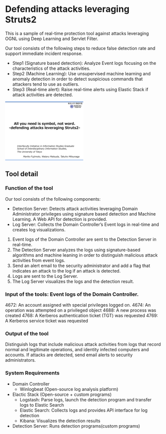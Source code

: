 # Defending attacks leveraging Struts2

This is a sample of real-time protection tool against attacks leveraging OGNL using Deep Learning and Servlet Filter.

Our tool consists of the following steps to reduce false detection rate and support immediate incident response.
* Step1 (Signature based detection): Analyze Event logs focusing on the characteristics of the attack activities.
* Step2 (Machine Learning): Use unsupervised machine learning and anomaly detection in order to detect suspicious commands that attackers tend to use as outliers. 
* Step3 (Real-time alert): Raise real-time alerts using Elastic Stack if attack activities are detected.

<img src="Defending attacks leveraging Struts2.pdf" alt="Overview of the research" title="Overview of the Reseach" width="50%" height="50%">

## Tool detail
###	Function of the tool
Our tool consists of the following components:
* Detection Server: Detects attack activities leveraging Domain Administrator privileges using signature based detection and Machine Learning. A Web API for detection is provided.
* Log Server: Collects the Domain Controller’s Event logs in real-time and creates log visualizations.

1. Event logs of the Domain Controller are sent to the Detection Server in real-time.
2. The Detection Server analyzes the logs using signature-based algorithms and machine leaning in order to distinguish malicious attack activities from event logs.
3. Send an alert email to the security administrator and add a flag that indicates an attack to the log if an attack is detected.
4. Logs are sent to the Log Server.
5. The Log Server visualizes the logs and the detection result.

###	Input of the tools: Event logs of the Domain Controller. 
4672: An account assigned with special privileges logged on.
4674: An operation was attempted on a privileged object
4688: A new process was created
4768: A Kerberos authentication ticket (TGT) was requested
4769: A Kerberos service ticket was requested

###	Output of the tool
Distinguish logs that include malicious attack activities from logs that record normal and legitimate operations, and identity infected computers and accounts. If attacks are detected, send email alerts to security administrators.

###	System Requirements
* Domain Controller
    * Winlogbeat (Open-source log analysis platform)
* Elactic Stack (Open-source + custom programs)
    * Logstash: Parse logs, launch the detection program and transfer logs to Elastic Search
    * Elastic Search: Collects logs and provides API interface for log detection
    * Kibana: Visualizes the detection results
* Detection Server: Runs detection programs(custom programs) 
